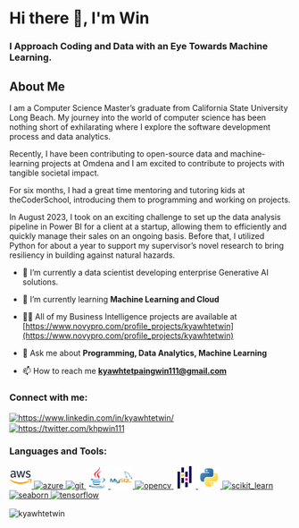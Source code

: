 <h1>Hi there 👋, I'm Win</h1>
<h3>I Approach Coding and Data with an Eye Towards Machine Learning.</h3>

## About Me

I am a Computer Science Master’s graduate from California State University Long Beach. My journey into the world of computer science has been nothing short of exhilarating where I explore the software development process and data analytics.

Recently, I have been contributing to open-source data and machine-learning projects at Omdena and I am excited to contribute to projects with tangible societal impact. 

For six months, I had a great time mentoring and tutoring kids at theCoderSchool, introducing them to programming and working on projects. 

In August 2023, I took on an exciting challenge to set up the data analysis pipeline in Power BI for a client at a startup, allowing them to efficiently and quickly manage their sales on an ongoing basis. Before that, I utilized Python for about a year to support my supervisor’s novel research to bring resiliency in building against natural hazards.


- 🔭 I’m currently a data scientist developing enterprise Generative AI solutions.

- 🌱 I’m currently learning **Machine Learning and Cloud**

- 👨‍💻 All of my Business Intelligence projects are available at [https://www.novypro.com/profile_projects/kyawhtetwin](https://www.novypro.com/profile_projects/kyawhtetwin)

- 💬 Ask me about **Programming, Data Analytics, Machine Learning**

- 📫 How to reach me **kyawhtetpaingwin111@gmail.com**

<h3 align="left">Connect with me:</h3>
<p align="left">
<a href="https://linkedin.com/in/https://www.linkedin.com/in/kyawhtetwin/" target="blank"><img align="center" src="https://raw.githubusercontent.com/rahuldkjain/github-profile-readme-generator/master/src/images/icons/Social/linked-in-alt.svg" alt="https://www.linkedin.com/in/kyawhtetwin/" height="30" width="40" /></a>
<a href="https://twitter.com/khpwin111" target="blank"><img align="center" src="https://github.com/rahuldkjain/github-profile-readme-generator/blob/master/src/images/icons/Social/twitter.svg" alt="https://twitter.com/khpwin111" height="30" width="40" /></a>
</p>

<h3 align="left">Languages and Tools:</h3>
<p align="left"> <a href="https://aws.amazon.com" target="_blank" rel="noreferrer"> <img src="https://raw.githubusercontent.com/devicons/devicon/master/icons/amazonwebservices/amazonwebservices-original-wordmark.svg" alt="aws" width="40" height="40"/> </a> <a href="https://azure.microsoft.com/en-in/" target="_blank" rel="noreferrer"> <img src="https://www.vectorlogo.zone/logos/microsoft_azure/microsoft_azure-icon.svg" alt="azure" width="40" height="40"/> </a> <a href="https://git-scm.com/" target="_blank" rel="noreferrer"> <img src="https://www.vectorlogo.zone/logos/git-scm/git-scm-icon.svg" alt="git" width="40" height="40"/> </a> <a href="https://www.java.com" target="_blank" rel="noreferrer"> <img src="https://raw.githubusercontent.com/devicons/devicon/master/icons/java/java-original.svg" alt="java" width="40" height="40"/> </a> <a href="https://www.mysql.com/" target="_blank" rel="noreferrer"> <img src="https://raw.githubusercontent.com/devicons/devicon/master/icons/mysql/mysql-original-wordmark.svg" alt="mysql" width="40" height="40"/> </a> <a href="https://opencv.org/" target="_blank" rel="noreferrer"> <img src="https://www.vectorlogo.zone/logos/opencv/opencv-icon.svg" alt="opencv" width="40" height="40"/> </a> <a href="https://pandas.pydata.org/" target="_blank" rel="noreferrer"> <img src="https://raw.githubusercontent.com/devicons/devicon/2ae2a900d2f041da66e950e4d48052658d850630/icons/pandas/pandas-original.svg" alt="pandas" width="40" height="40"/> </a> <a href="https://www.python.org" target="_blank" rel="noreferrer"> <img src="https://raw.githubusercontent.com/devicons/devicon/master/icons/python/python-original.svg" alt="python" width="40" height="40"/> </a> <a href="https://scikit-learn.org/" target="_blank" rel="noreferrer"> <img src="https://upload.wikimedia.org/wikipedia/commons/0/05/Scikit_learn_logo_small.svg" alt="scikit_learn" width="40" height="40"/> </a> <a href="https://seaborn.pydata.org/" target="_blank" rel="noreferrer"> <img src="https://seaborn.pydata.org/_images/logo-mark-lightbg.svg" alt="seaborn" width="40" height="40"/> </a> <a href="https://www.tensorflow.org" target="_blank" rel="noreferrer"> <img src="https://www.vectorlogo.zone/logos/tensorflow/tensorflow-icon.svg" alt="tensorflow" width="40" height="40"/> </a> </p>

<p><img align="center" src="https://github-readme-stats.vercel.app/api/top-langs?username=kyawhtetwin&show_icons=true&locale=en&layout=compact" alt="kyawhtetwin" /></p>
